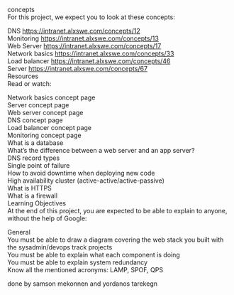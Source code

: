 concepts<br>
For this project, we expect you to look at these concepts:<br>

DNS https://intranet.alxswe.com/concepts/12<br>
Monitoring https://intranet.alxswe.com/concepts/13<br> 
Web Server https://intranet.alxswe.com/concepts/17<br>
Network basics https://intranet.alxswe.com/concepts/33<br>
Load balancer https://intranet.alxswe.com/concepts/46<br>
Server https://intranet.alxswe.com/concepts/67<br>
Resources<br>
Read or watch:<br>

Network basics concept page<br>
Server concept page<br>
Web server concept page<br>
DNS concept page<br>
Load balancer concept page<br>
Monitoring concept page<br>
What is a database<br>
What’s the difference between a web server and an app server?<br>
DNS record types<br>
Single point of failure<br>
How to avoid downtime when deploying new code<br>
High availability cluster (active-active/active-passive)<br>
What is HTTPS<br>
What is a firewall<br>
Learning Objectives<br>
At the end of this project, you are expected to be able to explain to anyone, without the help of Google:<br>

General<br>
You must be able to draw a diagram covering the web stack you built with the sysadmin/devops track projects<br>
You must be able to explain what each component is doing<br>
You must be able to explain system redundancy<br>
Know all the mentioned acronyms: LAMP, SPOF, QPS<br>

done by samson mekonnen and yordanos tarekegn
